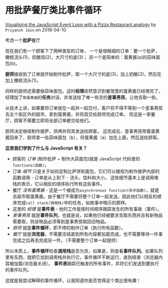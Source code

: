 # 用批萨餐厅类比事件循环

[Visualising the JavaScript Event Loop with a Pizza Restaurant analogy](https://dev.to/presto412/visualising-the-javascript-event-loop-with-a-pizza-restaurant-analogy-47a8) by `Priyansh Jain` on 2018-04-10

考虑一个**批萨**餐厅

现在我们有一个顾客下了两种类型的订单，
一个是很精细的订单：要一个批萨，橄榄浇头(1)，奶酪馅(2)，大尺寸的底(3)；
另一个是简单的：蛋黄酱(a)的蒜味面包(b)。

**厨师**接收到了订单就开始制作批萨，取一个大尺寸的底(3)，加上奶酪(2)，然后在加上橄榄浇头(1)。

同样的厨师还需要做蒜味面包。这时**经理**突然意识到餐馆里的蛋黄酱已经用完了。经理加了`取蛋黄酱`的**任务**对话，并发送给了唯一有空的**差事男孩**，让他去取一些。

从技术上讲，如果要将订单放在一起并一起交付，客户将不得不等到一个差事男孩去五个街区外的超市，拿到蛋黄酱，并将其交给厨师完成订单。 但这是一家餐厅，顾客不需要立即将全部订单都交给他们。

厨师决定继续制作披萨，烘烤并将其发送给顾客。
这完成后，差事男孩带着蛋黄酱回来了，厨师拿一些蒜味面包（b），将蛋黄酱（a）加在上面，然后送给顾客。

**这里我们学到了什么与 JavaScript 有关？**

- 顾客的 <i>订单</i> (制作批萨 + 制作大蒜面包)就是 JavaScript 代码里的`functions(函数)`。
- 订单 <i>细节</i> 只是关于如何定制比萨饼和面包，它们可以被视为制作披萨内部的函数调用 - 订单是从上到下 - 浇头，馅料和大小。 这些细节基本上是调用堆栈的表示，它以相反的顺序执行所有这些事件。
- 餐厅 <i>没有蛋黄酱</i> - 这是一个被成为`asynchronous function(异步函数)`，就是去超市取蛋黄酱。由于餐厅不需要将整个订单一起发送，因此他们以相反的顺序完成`call stack(调用栈)`中的任务，如故事中暗示的那样。
- 这里的 <i>经理</i> 是**事件表** - 他的工作是按时间顺序跟踪发生的所有事故（事件）。
- <i>差事男孩</i> 就是**事件队列**，也就是说，如果他已经被要求去取东西并且有新物品需要取，则该物品必须等到差事男孩取回旧物品。
- <i>厨师</i> 就是**事件循环**，即不停的制作订单（执行所有函数）。
- <i>餐厅</i> 就是**浏览器**，不需要冻结直到所有内容都加载完成，也不需要等待一件事完成之后再去完成另一件。（不需要整个订单一起提供）

所以本质上，**事件循环**检查**调用栈**是否为空，如果是，则查看**事件队列**。如果队列里有东西，就把它加到调用栈并执行它。事件循环不断运行，直到结束（浏览器内容被加载/浏览器关闭）。 **事件表**跟踪已触发的所有事件，并将它们发送到要执行的事件队列。

这就是我尝试解释的事件循环，让我知道你是否觉得这个类比很有趣！
